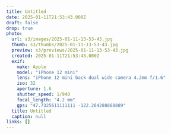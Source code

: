 ```yaml
---
title: Untitled
date: 2025-01-11T21:53:43.000Z
draft: false
drop: true
photo:
  url: s3/images/2025-01-11-13-53-43.jpg
  thumb: s3/thumbs/2025-01-11-13-53-43.jpg
  preview: s3/previews/2025-01-11-13-53-43.jpg
  created: 2025-01-11T21:53:43.000Z
  exif:
    make: Apple
    model: "iPhone 12 mini"
    lens: "iPhone 12 mini back dual wide camera 4.2mm f/1.6"
    iso: 32
    aperture: 1.6
    shutter_speed: 1/940
    focal_length: "4.2 mm"
    gps: "47.7325611111111 -122.264288888889"
  title: Untitled
  caption: null
links: []
---
```

